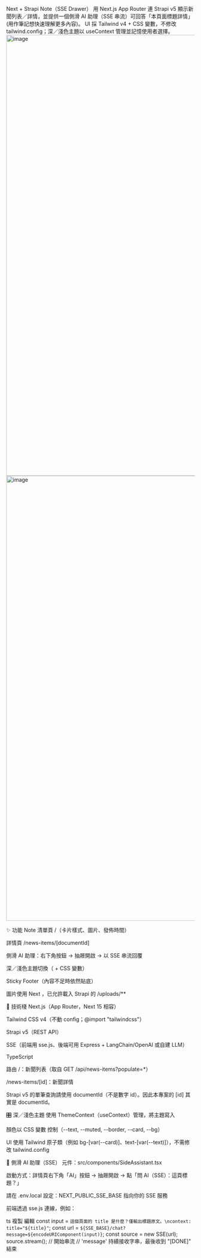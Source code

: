 Next + Strapi Note（SSE Drawer）
用 Next.js App Router 連 Strapi v5 顯示新聞列表／詳情，並提供一個側滑 AI 助理（SSE 串流）可回答「本頁面標題詳情」(用作筆記想快速理解更多內容)。
UI 採 Tailwind v4 + CSS 變數，不修改 tailwind.config；深／淺色主題以 useContext 管理並記憶使用者選擇。
<img width="1812" height="1176" alt="image" src="https://github.com/user-attachments/assets/db9f6cd3-e4af-44b4-b1d0-a9ceeea22001" />
<img width="1625" height="1187" alt="image" src="https://github.com/user-attachments/assets/52dfb3a1-08b4-4f1b-a433-0febb4c03fb8" />


✨ 功能
Note 清單頁 /（卡片樣式、圖片、發佈時間）

詳情頁 /news-items/[documentId]

側滑 AI 助理：右下角按鈕 → 抽屜開啟 → 以 SSE 串流回覆

深／淺色主題切換（<html data-theme="light|dark"> + CSS 變數）

Sticky Footer（內容不足時依然貼底）

圖片使用 Next <Image/>，已允許載入 Strapi 的 /uploads/**

🧱 技術棧
Next.js（App Router，Next 15 相容）

Tailwind CSS v4（不動 config；@import "tailwindcss"）

Strapi v5（REST API）

SSE（前端用 sse.js、後端可用 Express + LangChain/OpenAI 或自建 LLM）

TypeScript

 路由
/：新聞列表（取自 GET /api/news-items?populate=*）

/news-items/[id]：新聞詳情

Strapi v5 的單筆查詢請使用 documentId（不是數字 id）。因此本專案的 [id] 其實是 documentId。

🎛️ 深／淺色主題
使用 ThemeContext（useContext）管理，將主題寫入 <html data-theme="...">

顏色以 CSS 變數 控制（--text, --muted, --border, --card, --bg）

UI 使用 Tailwind 原子類（例如 bg-[var(--card)]、text-[var(--text)]），不需修改 tailwind.config

🧩 側滑 AI 助理（SSE）
元件：src/components/SideAssistant.tsx

啟動方式：詳情頁右下角「AI」按鈕 → 抽屜開啟 → 點「問 AI（SSE）：這頁標題？」

請在 .env.local 設定：NEXT_PUBLIC_SSE_BASE 指向你的 SSE 服務

前端透過 sse.js 連線，例如：

ts
複製
編輯
const input = `這個頁面的 title 是什麼？僅輸出標題原文。\ncontext: title="${title}"`;
const url = `${SSE_BASE}/chat?message=${encodeURIComponent(input)}`;
const source = new SSE(url);
source.stream(); // 開始串流
// 'message' 持續接收字串，最後收到 "[DONE]" 結束
